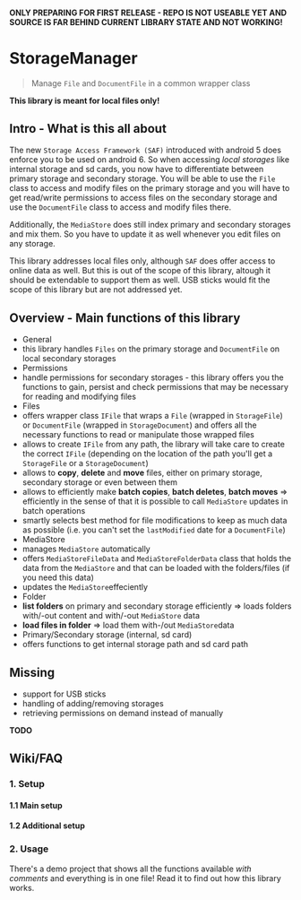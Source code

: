#### ONLY PREPARING FOR FIRST RELEASE - REPO IS NOT USEABLE YET AND SOURCE IS FAR BEHIND CURRENT LIBRARY STATE AND NOT WORKING!

# StorageManager
> Manage `File` and `DocumentFile` in a common wrapper class

**This library is meant for local files only!** 

## Intro - What is this all about

The new `Storage Access Framework (SAF)` introduced with android 5 does enforce you to be used on android 6. So when accessing *local storages* like internal storage and sd cards, you now have to differentiate between primary storage and secondary storage. You will be able to use the `File` class to access and modify files on the primary storage and you will have to get read/write permissions to access files on the secondary storage and use the `DocumentFile` class to access and modify files there.

Additionally, the `MediaStore` does still index primary and secondary storages and mix them. So you have to update it as well whenever you edit files on any storage.

This library addresses local files only, although `SAF` does offer access to online data as well. But this is out of the scope of this library, altough it should be extendable to support them as well. USB sticks would fit the scope of this library but are not addressed yet.

## Overview - Main functions of this library

* General
 * this library handles `Files` on the primary storage and `DocumentFile` on local secondary storages
* Permissions
 * handle permissions for secondary storages - this library offers you the functions to gain, persist and check permissions that may be necessary for reading and modifying files
* Files
 * offers wrapper class `IFile` that wraps a `File` (wrapped in `StorageFile`) or `DocumentFile` (wrapped in `StorageDocument`) and offers all the necessary functions to read or manipulate those wrapped files
 * allows to create `IFile` from any path, the library will take care to create the correct `IFile` (depending on the location of the path you'll get a `StorageFile` or a `StorageDocument`)
 * allows to **copy**, **delete** and **move**  files, either on primary storage, secondary storage or even between them
 * allows to efficiently make **batch copies**, **batch deletes**, **batch moves** => efficiently in the sense of that it is possible to call `MediaStore` updates in batch operations
 * smartly selects best method for file modifications to keep as much data as possible (i.e. you can't set the `lastModified` date for a `DocumentFile`)
* MediaStore
 * manages `MediaStore` automatically
 * offers `MediaStoreFileData` and `MediaStoreFolderData` class that holds the data from the `MediaStore` and that can be loaded with the folders/files (if you need this data)
 * updates the `MediaStore`effeciently
* Folder
 * **list folders** on primary and secondary storage efficiently => loads folders with/-out content and with/-out `MediaStore` data 
 * **load files in folder** => load them with-/out `MediaStore`data
* Primary/Secondary storage (internal, sd card) 
 * offers functions to get internal storage path and sd card path

## Missing

* support for USB sticks
* handling of adding/removing storages
* retrieving permissions on demand instead of manually

**TODO**

## Wiki/FAQ

### 1. Setup

#### 1.1 Main setup

#### 1.2 Additional setup

### 2. Usage

There's a demo project that shows all the functions available *with comments* and everything is in one file! Read it to find out how this library works.
